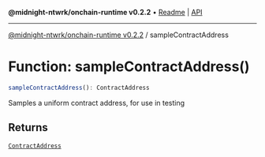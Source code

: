 **@midnight-ntwrk/onchain-runtime v0.2.2** • [Readme](../README.md) \| [API](../globals.md)

***

[@midnight-ntwrk/onchain-runtime v0.2.2](../README.md) / sampleContractAddress

# Function: sampleContractAddress()

```ts
sampleContractAddress(): ContractAddress
```

Samples a uniform contract address, for use in testing

## Returns

[`ContractAddress`](../type-aliases/ContractAddress.md)
